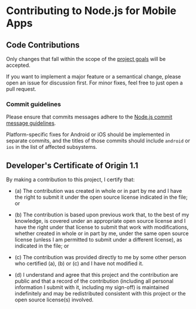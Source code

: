 # Contributing to Node.js for Mobile Apps

## Code Contributions
Only changes that fall within the scope of the [project goals](https://github.com/janeasystems/nodejs-mobile/blob/mobile-master/README.md#project-goals) will be accepted. 

If you want to implement a major feature or a semantical change, please open an issue for discussion first. For minor fixes, feel free to just open a pull request.

### Commit guidelines
Please ensure that commits messages adhere to the [Node.js commit message guidelines](https://github.com/nodejs/node/blob/master/CONTRIBUTING.md#commit-message-guidelines).

Platform-specific fixes for Android or iOS should be implemented in separate commits, and the titles of those commits should include `android` or `ios` in the list of affected subsystems.

<a id="developers-certificate-of-origin"></a>

## Developer's Certificate of Origin 1.1

By making a contribution to this project, I certify that:

* (a) The contribution was created in whole or in part by me and I
  have the right to submit it under the open source license
  indicated in the file; or

* (b) The contribution is based upon previous work that, to the best
  of my knowledge, is covered under an appropriate open source
  license and I have the right under that license to submit that
  work with modifications, whether created in whole or in part
  by me, under the same open source license (unless I am
  permitted to submit under a different license), as indicated
  in the file; or

* (c) The contribution was provided directly to me by some other
  person who certified (a), (b) or (c) and I have not modified
  it.

* (d) I understand and agree that this project and the contribution
  are public and that a record of the contribution (including all
  personal information I submit with it, including my sign-off) is
  maintained indefinitely and may be redistributed consistent with
  this project or the open source license(s) involved.
